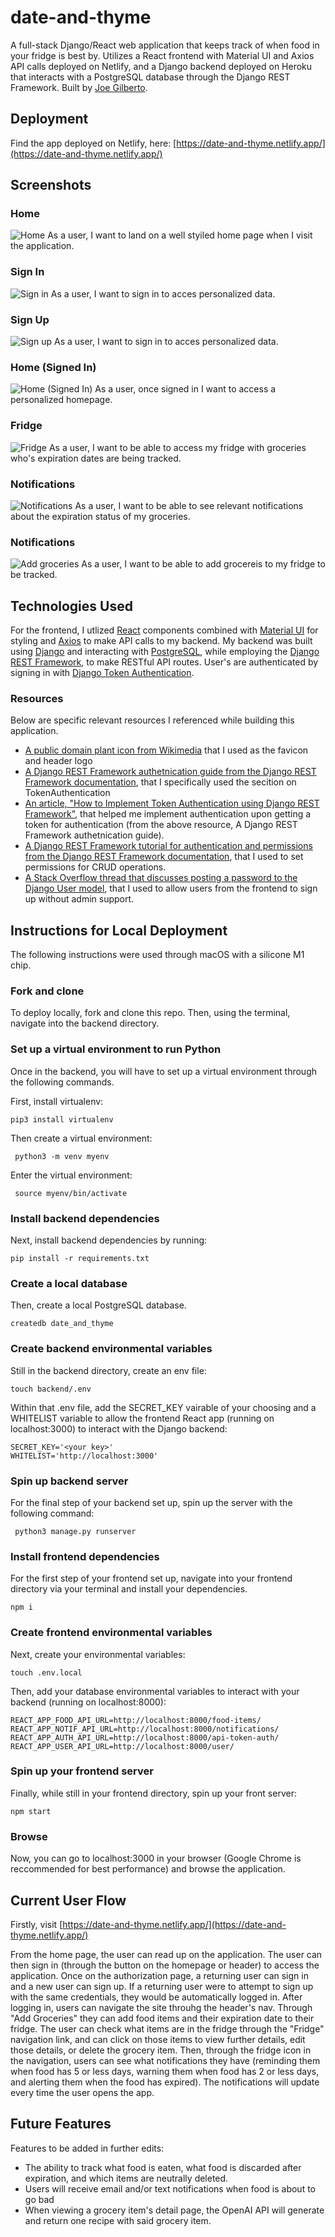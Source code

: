 # date-and-thyme
A full-stack Django/React web application that keeps track of when food in your fridge is best by.  Utilizes a React frontend with Material UI and Axios API calls deployed on Netlify, and a Django backend deployed on Heroku that interacts with a PostgreSQL database through the Django REST Framework.  Built by [Joe Gilberto](https://joekgilberto.com/).

## Deployment
Find the app deployed on Netlify, here: [https://date-and-thyme.netlify.app/](https://date-and-thyme.netlify.app/)

## Screenshots

### Home
![Home](./lib/assets/readme/home.png)
As a user, I want to land on a well styiled home page when I visit the application.

### Sign In
![Sign in](./lib/assets/readme/sign-in.png)
As a user, I want to sign in to acces personalized data.

### Sign Up
![Sign up](./lib/assets/readme/sign-up.png)
As a user, I want to sign in to acces personalized data.

### Home (Signed In)
![Home (Signed In)](./lib/assets/readme/sign-up.png)
As a user, once signed in I want to access a personalized homepage.

### Fridge
![Fridge](./lib/assets/readme/fridge.png)
As a user, I want to be able to access my fridge with groceries who's expiration dates are being tracked.

### Notifications
![Notifications](./lib/assets/readme/notifs.png)
As a user, I want to be able to see relevant notifications about the expiration status of my groceries.

### Notifications
![Add groceries](./lib/assets/readme/add-groceries.png)
As a user, I want to be able to add grocereis to my fridge to be tracked.

## Technologies Used

For the frontend, I utlized [React](https://react.dev/) components combined with [Material UI](https://mui.com/material-ui/) for styling and [Axios](https://axios-http.com/) to make API calls to my backend.  My backend was built using [Django](https://www.djangoproject.com/) and interacting with [PostgreSQL](https://www.postgresql.org/), while employing the [Django REST Framework](https://www.django-rest-framework.org/), to make RESTful API routes.  User's are authenticated by signing in with [Django Token Authentication](https://www.django-rest-framework.org/api-guide/authentication/).

### Resources
Below are specific relevant resources I referenced while building this application.

- [A public domain plant icon from Wikimedia](https://commons.wikimedia.org/wiki/File:Plant_(67683)_-_The_Noun_Project.svg) that I used as the favicon and header logo
- [A Django REST Framework authetnication guide from the Django REST Framework documentation](https://www.django-rest-framework.org/api-guide/authentication/#tokenauthentication), that I specifically used the secition on TokenAuthentication
- [An article, "How to Implement Token Authentication using Django REST Framework"](https://simpleisbetterthancomplex.com/tutorial/2018/11/22/how-to-implement-token-authentication-using-django-rest-framework.html#implementing-the-token-authentication), that helped me implement authentication upon getting a token for authentication (from the above resource, A Django REST Framework authetnication guide).
- [A Django REST Framework tutorial for authentication and permissions from the Django REST Framework documentation](https://www.django-rest-framework.org/tutorial/4-authentication-and-permissions/), that I used to set permissions for CRUD operations.
- [A Stack Overflow thread that discusses posting a password to the Django User model](https://stackoverflow.com/questions/56701988/how-to-fix-invalid-password-format-or-unknown-hashing-algorithm-in-a-custom-u), that I used to allow users from the frontend to sign up without admin support.

## Instructions for Local Deployment
The following instructions were used through macOS with a silicone M1 chip.

### Fork and clone
To deploy locally, fork and clone this repo.  Then, using the terminal, navigate into the backend directory.

### Set up a virtual environment to run Python
Once in the backend, you will have to set up a virtual environment through the following commands.

First, install virtualenv:
```
pip3 install virtualenv
```
Then create a virtual environment:
```
 python3 -m venv myenv
```
Enter the virtual environment:
```
 source myenv/bin/activate
```

### Install backend dependencies
Next, install backend dependencies by running:
```
pip install -r requirements.txt
```

### Create a local database
Then, create a local PostgreSQL database.
```
createdb date_and_thyme 
```

### Create backend environmental variables
Still in the backend directory, create an env file:
```
touch backend/.env
```
Within that .env file, add the SECRET_KEY vairable of your choosing and a WHITELIST variable to allow the frontend React app (running on localhost:3000) to interact with the Django backend:
```
SECRET_KEY='<your key>'
WHITELIST='http://localhost:3000'
```

### Spin up backend server
For the final step of your backend set up, spin up the server with the following command:
```
 python3 manage.py runserver
```

### Install frontend dependencies
For the first step of your frontend set up, navigate into your frontend directory via your terminal and install your dependencies.
```
npm i
```

### Create frontend environmental variables
Next, create your environmental variables:
```
touch .env.local
```
Then, add your database environmental variables to interact with your backend (running on localhost:8000):
```
REACT_APP_FOOD_API_URL=http://localhost:8000/food-items/
REACT_APP_NOTIF_API_URL=http://localhost:8000/notifications/
REACT_APP_AUTH_API_URL=http://localhost:8000/api-token-auth/
REACT_APP_USER_API_URL=http://localhost:8000/user/
```

### Spin up your frontend server
Finally, while still in your frontend directory, spin up your front server:
```
npm start
```

### Browse
Now, you can go to localhost:3000 in your browser (Google Chrome is reccommended for best performance) and browse the application.

## Current User Flow
Firstly, visit [https://date-and-thyme.netlify.app/](https://date-and-thyme.netlify.app/)

From the home page, the user can read up on the application.  The user can then sign in (through the button on the homepage or header) to access the application.  Once on the authorization page, a returning user can sign in and a new user can sign up.  If a returning user were to attempt to sign up with the same credentials, they would be automatically logged in.  After logging in, users can navigate the site throuhg the header's nav.  Through "Add Groceries" they can add food items and their expiration date to their fridge.  The user can check what items are in the fridge through the "Fridge" navigation link, and can click on those items to view further details, edit those details, or delete the grocery item.  Then, through the fridge icon in the navigation, users can see what notifications they have (reminding them when food has 5 or less days, warning them when food has 2 or less days, and alerting them when the food has expired).  The notifications will update every time the user opens the app.

## Future Features
Features to be added in further edits:
- The ability to track what food is eaten, what food is discarded after expiration, and which items are neutrally deleted.
- Users will receive email and/or text notifications when food is about to go bad
- When viewing a grocery item's detail page, the OpenAI API will generate and return one recipe with said grocery item.
